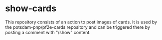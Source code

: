 # show-cards

This repository consists of an action to post images of cards.
It is used by the potsdam-pnp/pf2e-cards repository and can be triggered
there by posting a comment with "/show" content.
